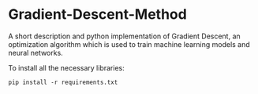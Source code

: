 # Gradient-Descent-Method
A short description and python implementation of Gradient Descent, an optimization algorithm which is used to train machine learning models and neural networks.

To install all the necessary libraries:
````
pip install -r requirements.txt
````

